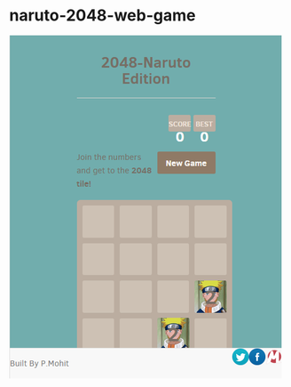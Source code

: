 # naruto-2048-web-game
![Naruto-2048-Game](https://raw.githubusercontent.com/mohit9949/naruto-2048-web-game/master/naruto.png) 

